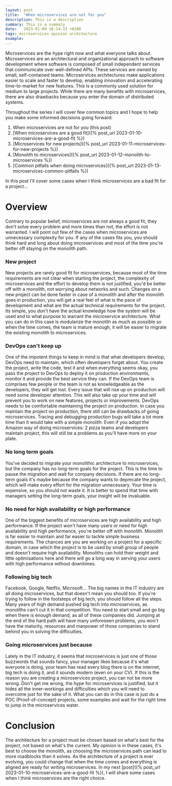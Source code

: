 ```yaml
---
layout: post
title:  "When microservices are not for you"
description: This is a description
summary: This is a summary
date:   2023-01-09 16:14:33 +0100
tags: microservices opinion architecture
example:
---
```


Microservices are the hype right now and what everyone talks about. Microservices are an architectural and organizational approach to software development where software is
composed of small independent services that communicate over well-defined APIs. These services are owned by small, self-contained teams. Microservices architectures make
applications easier to scale and faster to develop, enabling innovation and accelerating time-to-market for new features. This is a commonly used solution for medium to large
projects. While there are many benefits with microservices, there are also drawbacks because you enter the domain of distributed systems.

Throughout the series I will cover few common topics and I hope to help you make some informed decisions going forward:

1. When microservices are not for you (this post)
2. [When microservices are a good fit]({% post_url 2023-01-10-microservices-are-a-good-fit %})
3. [Microservices for new projects]({% post_url 2023-01-11-microservices-for-new-projects %})
4. [Monolith to microservices]({% post_url 2023-01-12-monolith-to-microservices %})
5. [Common pitfalls when doing microservices]({% post_url 2023-01-13-microservices-common-pitfalls %})

In this post I'll cover some cases when I think microservices are a bad fit for a project...

# Overview #

Contrary to popular belief, microservices are not always a good fit, they don't solve every problem and more times than not, the effort is not warranted. I will point out few of
the cases when microservices are unnecessary complexity for you. If any of the cases fits you, you should think hard and long about doing microservices and most of the time you're
better off staying on the monolith path.

### New project ###

New projects are rarely good fit for microservices, because most of the time requirements are not clear when starting the project, the complexity of microservices and the effort to
develop them is not justified, you'd be better off with a monolith, not worrying about networks and such. Changes on a new project can be done faster in case of a monolith and
after the monolith goes in production, you will get a real feel of what is the pace of development and what are the actual technical requirements for the project. Its simple, you
don't have the actual knowledge how the system will be used and to what purpose to warrant the microservice architecture. What you can do in this case is modularize the monolith
as much as possible so when the time comes, the team is mature enough, it will be easier to migrate the existing monolith to microservices.

### DevOps can't keep up ###

One of the impotent things to keep in mind is that what developers develop, DevOps need to maintain, which often developers forget about. You create the project, write the code,
test it and when everything seems okay, you pass the project to DevOps to deploy it on production environments, monitor it and provide the best service they can. If the DevOps team
is comprises few people or the team is not as knowledgeable as the developers, they will get lost. Every issue that will rise up on production will need some developer attention.
This will also take up your time and will prevent you to work on new features, projects or improvements. DevOps needs to be comfortable maintaining the project on production. In
case you maintain the project on production, there still can be drawbacks of going microservices. Tracing and debugging production bugs will take a lot more time than it would take
with a simple monolith. Even if you adopt the Amazon way of doing microservices: 2 pizza teams and developers maintain project, this will still be a problems as you'll have more on
your plate.

### No long term goals ###

You've decided to migrate your monolithic architecture to microservices, but the company has no long-term goals for the project. This is the time to pause the migration and wait
for company decisions. If there are no long-term goals it's maybe because the company wants to deprecate the project, which will make every effort for the migration unnecessary.
Your time is expensive, so you should not waste it. It is better to spend that time with managers setting the long-term goals, your insight will be invaluable.

### No need for high availability or high performance ###

One of the biggest benefits of microservices are high availability and high performance. If the project won't have many users or need for high availability and high performance,
you're better off with monolith. Monolith is far easier to maintain and far easier to tackle simple business requirements. The chances are you are working on a project for a
specific domain, in case which the project is to be used by small group of people and doesn't require high availability. Monoliths can hold their weight and little optimisations
here and there will go a long way in serving your users with high performance without downtimes.

### Following big tech ###

Facebook, Google, Netflix, Microsoft… The big names in the IT industry are all doing microservices, but that doesn't mean you should too. If you're trying to follow in the
footsteps of big tech, you should follow all the steps. Many years of high demand pushed big tech into microservices, as monoliths can't cut it in that competition. You need to
start small and go big when there is enough demand, as all of these companies did. Jumping at the end of the hard path will have many unforeseen problems, you won't have the
maturity, resources and manpower of those companies to stand behind you in solving the difficulties.

### Going microservices just because ###

Lately in the IT industry, it seems that microservices is just one of those buzzwords that sounds fancy, your manager likes because it's what everyone is doing, your team has read
every blog there is on the internet, big tech is doing it, and it sounds modern (even on your CV). If this is the reason you are creating a microservices project, you can not be
more wrong. Don't get me wrong, the hype for microservices is justified, but it hides all the inner-workings and difficulties which you will need to overcome just for the sake
of it. What you can do in this case is just do a POC (Proof-of-concept) projects, some examples and wait for the right time to jump in the microservices water.

# Conclusion #

The architecture for a project must be chosen based on what's best for the project, not based on what's the current. My opinion is in these cases, it's best to choose the
monolith, as choosing the microservices path can lead to more roadblocks than it solves. As the architecture of a project is ever evolving, you could change that when the time
comes and everything is aligned are ready for writing microservices. In my next [post]({% post_url 2023-01-10-microservices-are-a-good-fit %}), I will share some cases when I think
microservices are the right choice. 
